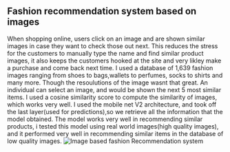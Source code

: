 ## Fashion recommendation system based on images
When shopping online, users click on an image and are shown similar images in case they want to check those out next. This reduces the stress for the customers to manually type the name and find similar product images, it also keeps the customers hooked at the site and very likley make a purchase and come back next time. I used a database of 1,639 fashion images ranging from shoes to bags,wallets to perfumes, socks to shirts and many more. Though the resoulutions of the image wasnt that great. An individual can select an image, and would be shown the next 5 most similar items. I used a cosine similarity score to compute the similarity of images, which works very well. I used the mobile net V2 architecture, and took off the last layer(used for predictions),so we retrieve all the information that the model obtained. The model works very well in recommending similar products, i tested this model using real world images(high quality images), and it performed very well in recommending similar items in the database of low quality images.
![Image based fashion Recommendation system](https://github.com/JoAmps/Tensorflow-for-Computer-vision-Folder/blob/main/Image%20based%20fashion%20Recommendation%20system/Animation2.gif)
